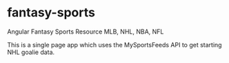 # fantasy-sports
Angular Fantasy Sports Resource MLB, NHL, NBA, NFL

This is a single page app which uses the MySportsFeeds API to get starting NHL goalie data.
